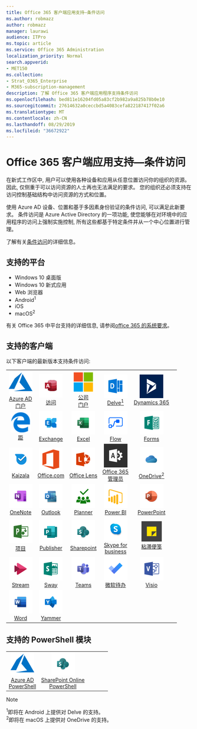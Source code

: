 ```yaml
---
title: Office 365 客户端应用支持—条件访问
ms.author: robmazz
author: robmazz
manager: laurawi
audience: ITPro
ms.topic: article
ms.service: Office 365 Administration
localization_priority: Normal
search.appverid:
- MET150
ms.collection:
- Strat_O365_Enterprise
- M365-subscription-management
description: 了解 Office 365 客户端应用程序支持条件访问
ms.openlocfilehash: bed811e16204fd05a83cf2b982a9a825b78b0e10
ms.sourcegitcommit: 27614632a0ceccbd5a4083cefa822187417f02a6
ms.translationtype: MT
ms.contentlocale: zh-CN
ms.lasthandoff: 08/29/2019
ms.locfileid: "36672922"
---
```

# <a name="office-365-client-app-support--conditional-access"></a>Office 365 客户端应用支持—条件访问

在新式工作区中, 用户可以使用各种设备和应用从任意位置访问你的组织的资源。 因此, 仅侧重于可以访问资源的人士再也无法满足的要求。 您的组织还必须支持在访问控制基础结构中访问资源的方式和位置。

使用 Azure AD 设备、位置和基于多因素身份验证的条件访问, 可以满足此新要求。 条件访问是 Azure Active Directory 的一项功能, 使您能够在对环境中的应用程序的访问上强制实施控制, 所有这些都基于特定条件并从一个中心位置进行管理。

了解有关[条件访问](https://docs.microsoft.com/azure/active-directory/conditional-access/)的详细信息。

## <a name="supported-platforms"></a>支持的平台

 - Windows 10 桌面版
 - Windows 10 新式应用
 - Web 浏览器
 - Android<sup>1</sup>
 - iOS
 - macOS<sup>2</sup>

有关 Office 365 中平台支持的详细信息, 请参阅[office 365 的系统要求](https://products.office.com/office-system-requirements)。

## <a name="supported-clients"></a>支持的客户端

以下客户端的最新版本支持条件访问:

| | | | | | |
|:---:|:---:|:---:|:---:|:---:|:---:|
| ![Azure 图标](media/o365-azure-64x64.png) <br> [Azure AD <br>门户](https://azure.microsoft.com/features/azure-portal/) | ![访问图标](media/o365-access-64x64.png) <br> [访问](https://products.office.com/access) | ![公司门户图标](media/o365-microsoft-64x64.png) <br> [公司<br>门户](https://docs.microsoft.com/intune-user-help/sign-in-to-the-company-portal)  | ![Delve 图标](media/o365-delve-64x64.png) <br> [Delve<sup>1</sup>](https://products.office.com/business/intelligent-search) | ![Dynamics 365 图标](media/o365-dynamics365-64x64.png) <br> [Dynamics 365](https://dynamics.microsoft.com) 
| ![边缘图标](media/o365-edge-64x64.png) <br> [距](https://www.microsoft.com/windows/microsoft-edge) | ![Exchange 图标](media/o365-exchange-64x64.png) <br> [Exchange](https://products.office.com/exchange/exchange-online) | ![Excel 图标](media/o365-excel-64x64.png) <br> [Excel](https://products.office.com/excel) | ![流图标](media/o365-flow-64x64.png) <br> [Flow](https://flow.microsoft.com) | ![表单图标](media/o365-forms-64x64.png) <br> [Forms](https://flow.microsoft.com/connectors/shared_microsoftforms/microsoft-forms/) 
| ![Kaizala 图标](media/o365-kaizala-64x64.png) <br> [Kaizala](https://products.office.com/en/business/microsoft-kaizala) | ![Office.com 图标](media/o365-office-64x64.png) <br> [Office.com](https://www.office.com/) | ![镜头图标](media/o365-lens-64x64.png) <br> [Office Lens](https://www.microsoft.com/p/office-lens/9wzdncrfj3t8?activetab=pivot%3Aoverviewtab) | ![Office 365 管理员图标](media/o365-o365admin-64x64.png) <br> [Office 365 <br>管理员](https://products.office.com/business/manage-office-365-admin-app) | ![OneDrive for Business 图标](media/o365-OneDrive-64x64.png) <br> [OneDrive<sup>2</sup>](https://products.office.com/onedrive-for-business/online-cloud-storage) 
| ![OneNote 图标](media/o365-OneNote-64x64.png) <br> [OneNote](https://products.office.com/onenote) | ![Outlook 图标](media/o365-outlook-64x64.png) <br> [Outlook](https://products.office.com/outlook) | ![Planner 图标](media/o365-planner-64x64.png) <br> [Planner](https://products.office.com/business/task-management-software) | ![PowerBI 图标](media/o365-powerbi-64x64.png) <br> [Power BI](https://powerbi.microsoft.com) | ![PowerPoint 图标](media/o365-powerpoint-64x64.png) <br> [PowerPoint](https://products.office.com/powerpoint) 
| ![项目图标](media/o365-project-64x64.png) <br> [项目](https://products.office.com/project) | ![Publisher 图标](media/o365-publisher-64x64.png) <br> [Publisher](https://products.office.com/publisher) | ![SharePoint 图标](media/o365-sharepoint-64x64.png) <br> [Sharepoint](https://products.office.com/sharepoint) | ![Skype for Business 图标](media/o365-skypeforbusiness-64x64.png) <br> [Skype for <br> business](https://www.skype.com/business/) | ![粘滞便笺图标](media/o365-stickynotes-64x64.png) <br> [粘滞便笺](https://www.microsoft.com/p/microsoft-sticky-notes/9nblggh4qghw) 
| ![流图标](media/o365-stream-64x64.png) <br> [Stream](https://stream.microsoft.com) | ![Sway 图标](media/o365-sway-64x64.png) <br> [Sway](https://sway.com) | ![团队图标](media/o365-teams-64x64.png) <br> [Teams](https://products.office.com/microsoft-teams/group-chat-software) | ![待办情况图标](media/o365-todo-64x64.png) <br> [微软待办](https://todo.microsoft.com) | ![Visio 图标](media/o365-visio-64x64.png) <br> [Visio](https://products.office.com/visio/flowchart-software) 
| ![Word 图标](media/o365-word-64x64.png) <br> [Word](https://products.office.com/word) | ![Yammer 图标](media/o365-yammer-64x64.png) <br> [Yammer](https://products.office.com/yammer/yammer-overview)

## <a name="supported-powershell-modules"></a>支持的 PowerShell 模块

| | | | | | |
|:---:|:---:|:---:|:---:|:---:|:---:|
| ![Azure 图标](media/o365-azure-64x64.png) <br> [Azure AD <br> PowerShell](https://docs.microsoft.com/powershell/azure/active-directory/overview?view=azureadps-2.0) | ![SharePoint 图标](media/o365-sharepoint-64x64.png) <br> [SharePoint Online <br> PowerShell](https://docs.microsoft.com/sharepoint/manage-team-and-communication-sites-in-powershell)

> [!NOTE]
> <sup>1</sup>即将在 Android 上提供对 Delve 的支持。 <br>
> <sup>2</sup>即将在 macOS 上提供对 OneDrive 的支持。

